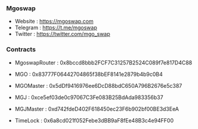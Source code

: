 ### Mgoswap
- Website : https://mgoswap.com
- Telegram : https://t.me/mgoswap
- Twitter : https://twitter.com/mgo_swap
### Contracts

- MgoswapRouter : 0x8bccd8bbb2FCF7C31257B2524C089f7e817D4C88

- MGO : 0x83777F06442704865f38bEF8141e2879b4b9c0B4

- MGOMaster : 0x5dDf9416976ee6DcD88bdC650A796B2676e5c387

- MGJ : 0xce5ef03de0c97067C3Fe083B25BdAda983356b37

- MGJMaster : 0xd742fdeD402F618450ec23F6b902bf00BE3d3EeA

- TimeLock : 0x6a8cd021f052Febe3dBB9aF8fEe48B3c4e94FF00

<!--
**Mgoswap/Mgoswap** is a ✨ _special_ ✨ repository because its `README.md` (this file) appears on your GitHub profile.

Here are some ideas to get you started:

- 🔭 I’m currently working on ...
- 🌱 I’m currently learning ...
- 👯 I’m looking to collaborate on ...
- 🤔 I’m looking for help with ...
- 💬 Ask me about ...
- 📫 How to reach me: ...
- 😄 Pronouns: ...
- ⚡ Fun fact: ...
-->
